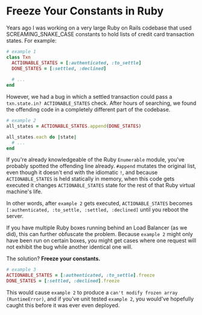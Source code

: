Freeze Your Constants in Ruby
=============================

Years ago I was working on a very large Ruby on Rails codebase that used SCREAMING_SNAKE_CASE
constants to hold lists of credit card transaction states. For example:

```ruby
# example 1
class Txn
  ACTIONABLE_STATES = [:authenticated, :to_settle]
  DONE_STATES = [:settled, :declined]
  
  # ...
end
```

However, we had a bug in which a settled transaction could pass a `txn.state.in? ACTIONABLE_STATES`
check. After hours of searching, we found the offending code in a completely different part of the
codebase.

```ruby
# example 2
all_states = ACTIONABLE_STATES.append(DONE_STATES)

all_states.each do |state|
  # ...
end
```

If you're already knowledgeable of the Ruby `Enumerable` module, you've probably spotted the offending line already.
`#append` mutates the original list, even though it doesn't end with the idiomatic `!`, and because
`ACTIONABLE_STATES` is held statically in memory, when this code gets executed it changes
`ACTIONABLE_STATES` state for the rest of that Ruby virtual machine's life.

In other words, after `example 2` gets executed, `ACTIONABLE_STATES` becomes
`[:authenticated, :to_settle, :settled, :declined]` until you reboot the server.

If you have multiple Ruby boxes running behind an Load Balancer (as we did), this can further obfuscate
the problem. Because `example 2` might only have been run on certain boxes, you might get cases where one
request will not exhibit the bug while another identical one will.

The solution? **Freeze your constants.**

```ruby
# example 3
ACTIONABLE_STATES = [:authenticated, :to_settle].freeze
DONE_STATES = [:settled, :declined].freeze
```

This would cause `example 2` to produce a `can't modify frozen array (RuntimeError)`, and if you've unit tested
`example 2`, you would've hopefully caught this before it was ever even deployed.
